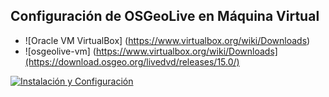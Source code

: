 <h2> Configuración de OSGeoLive en Máquina Virtual</h2>

*  ![Oracle VM VirtualBox] (https://www.virtualbox.org/wiki/Downloads)
*  ![osgeolive-vm] (https://www.virtualbox.org/wiki/Downloads](https://download.osgeo.org/livedvd/releases/15.0/)



[![Instalación y Configuración](https://img.youtube.com/vi/1LFuuLXX0Jk/0.jpg)](https://www.youtube.com/watch?v=1LFuuLXX0Jk)
